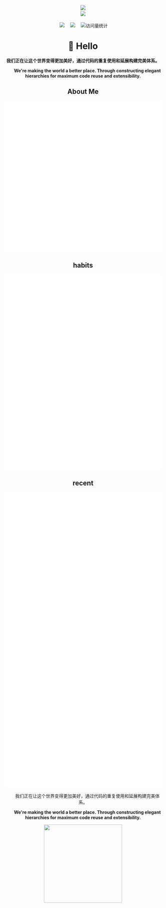 <div align="center">

  <!--  动态打字效果 -->
  <div>
    <a href="https://blog.sunguoqi.com/">
      <img src="https://readme-typing-svg.demolab.com?font=Fira+Code&pause=1000&width=435&lines=print(%22Hello World%22);&center=true&size=27" />
    </a>
  </div>

  <!-- knock code pictures 敲代码的图片 -->
  <picture>
    <source media="(prefers-color-scheme: dark)" srcset="https://cdn.jsdelivr.net/gh/sun0225SUN/sun0225SUN/assets/images/coding.gif" />
    <source media="(prefers-color-scheme: light)" srcset="https://cdn.jsdelivr.net/gh/sun0225SUN/sun0225SUN/assets/images/developer.svg" height="225px" />
    <img src="https://cdn.jsdelivr.net/gh/sun0225SUN/sun0225SUN/assets/images/coding.gif" />
  </picture>

  <!-- for beauty 留个空行好看点 -->
  <div>&nbsp;</div>

  <!-- profile logo 个人资料徽标 -->
  <div>
    </a>&emsp;
    <a href="https://zhangzhiwei-zzw.github.io/"><img src="https://img.shields.io/badge/Website-博客-8c36db" /></a>&emsp;
    <a href="https://space.bilibili.com/448214169/"><img src="https://img.shields.io/badge/Bilibili-B站-ff69b4" /></a>&emsp;
    <!-- visitor -->
    <img src="https://komarev.com/ghpvc/?username=zhangzhiwei-zzw&label=Views&color=orange&style=flat" alt="访问量统计" />&emsp;

  </div>



#  🙋 Hello

**我们正在让这个世界变得更加美好，通过代码的重复使用和延展构建完美体系。**

<p>&emsp;&emsp;<strong>We're making the world a better place. Through constructing elegant hierarchies for maximum code reuse and extensibility.</strong></p>

## About Me

<picture>
  <img src="./github-metrics/base.svg" alt="Metrics">
</picture>

## habits
<picture>
  <img src="./github-metrics/habits.charts.svg" alt="Metrics">
</picture>

<picture>
  <img src="./github-metrics/isocalendar.fullyear.svg" alt="Metrics">
</picture>

## recent
<picture>
  <img src="./github-metrics/stars.svg" alt="Metrics">
</picture>

<p>&emsp;&emsp;我们正在让这个世界变得更加美好，通过代码的重复使用和延展构建完美体系。</p>

<p>&emsp;&emsp;<strong>We're making the world a better place. Through constructing elegant hierarchies for maximum code reuse and extensibility.</strong></p>







<div align="center">

<!-- run 图片 -->
<img src="https://cdn.jsdelivr.net/gh/sun0225SUN/sun0225SUN/assets/images/man_run.png" width="250" height="250" />


</div>


